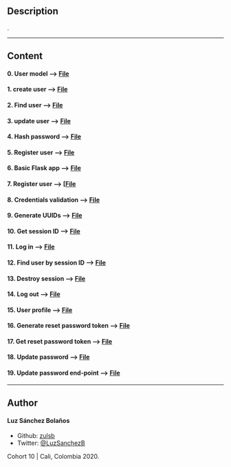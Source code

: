 ## Description

.

---
## Content

#### 0. User model --> [File](./user.py)
#### 1. create user --> [File](./db.py)
#### 2. Find user --> [File](./db.py)
#### 3. update user --> [File](./db.py)
#### 4. Hash password --> [File](./auth.py)
#### 5. Register user --> [File](./auth.py)
#### 6. Basic Flask app --> [File](./app.py)
#### 7. Register user --> [[File](./app.py)
#### 8. Credentials validation --> [File](./auth.py)
#### 9. Generate UUIDs --> [File](./auth.py)
#### 10. Get session ID --> [File](./auth.py)
#### 11. Log in --> [File](./app.py)
#### 12. Find user by session ID --> [File](./auth.py)
#### 13. Destroy session --> [File](./auth.py)
#### 14. Log out --> [File](./auth.py)
#### 15. User profile --> [File](./auth.py)
#### 16. Generate reset password token --> [File](./auth.py)
#### 17. Get reset password token --> [File](./auth.py)
#### 18. Update password --> [File](./auth.py)
#### 19. Update password end-point --> [File](./app.py)

---

## Author
#### Luz Sánchez Bolaños
- Github: [zulsb](https://github.com/zulsb)
- Twitter: [@LuzSanchezB](https://twitter.com/LuzSanchezB)

Cohort 10 | Cali, Colombia 2020.